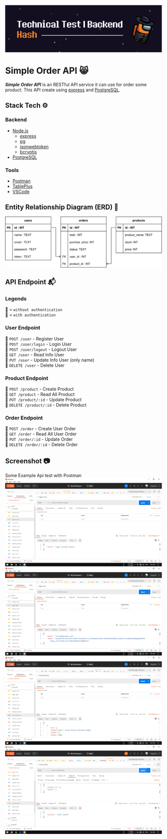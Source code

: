 <img src="./other/BG - header.png">

# Simple Order API 😸
_**Simple Order API**_ is an RESTful API service it can use for order some product. This API create using [express] and [PostgreSQL].

## Stack Tech :gear:

### Backend
* [Node.js]
  * [express]
  * [pg]
  * [jsonwebtoken]
  * [bcryptjs]
* [PostgreSQL]

### Tools
* [Postman]
* [TablePlus]
* [VSCode]

## Entity Relationship Diagram (ERD) :triangular_ruler:
<img src="./other/ERD - Hash - 1.svg" width="640">

## API Endpoint :mailbox_with_mail:

### Legends
:small_blue_diamond: = `without authentication` <br>
:small_orange_diamond: = `with authentication`

### User Endpoint
:small_blue_diamond: `POST /user` - Register User <br>
:small_blue_diamond: `POST /user/login` - Login User <br>
:small_orange_diamond: `POST /user/logout` - Logout User <br>
:small_orange_diamond: `GET /user` - Read Info User <br>
:small_orange_diamond: `PUT /user` - Update Info User (only name) <br>
:small_orange_diamond: `DELETE /user` - Delete User

### Product Endpoint
:small_orange_diamond: `POST /product` - Create Product <br>
:small_orange_diamond: `GET /product` - Read All Product <br>
:small_orange_diamond: `PUT /product/:id` - Update Product <br>
:small_orange_diamond: `DELETE /product/:id` - Delete Product

### Order Endpoint
:small_orange_diamond: `POST /order` - Create User Order <br>
:small_orange_diamond: `GET /order` - Read All User Order <br>
:small_orange_diamond: `PUT /order/:id` - Update Order <br>
:small_orange_diamond: `DELETE /order/:id` - Delete Order

## Screenshot :camera:
Some Example Api test with Postman
<img src="./other/SS - 1.png">
<img src="./other/SS - 2.png">
<img src="./other/SS - 3.png">
<img src="./other/SS - 4.png">


[Node.js]: https://nodejs.org/en/ "Node.js - javascript runtime"
[express]: https://www.npmjs.com/package/express "express - npm package"
[pg]: https://www.npmjs.com/package/pg "pg - npm package"
[jsonwebtoken]: https://www.npmjs.com/package/jsonwebtoken "jsonwebtoken - npm package"
[bcryptjs]: https://www.npmjs.com/package/bcryptjs "bcryptjs - npm package"
[PostgreSQL]: https://www.postgresql.org/ "PostgreSQL - database sql"
[Postman]: https://www.postman.com/ "Postman - application"
[TablePlus]: https://tableplus.com/ "TablePlus - application"
[VSCode]: https://code.visualstudio.com/ "Visual Studio Code - application"
